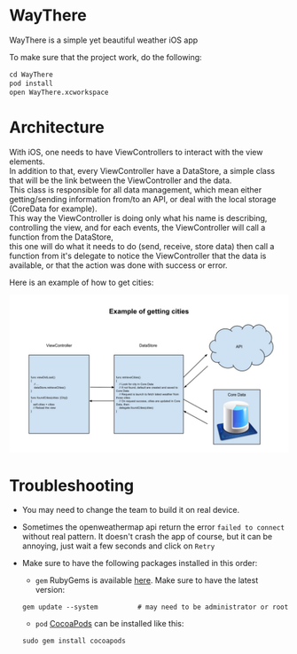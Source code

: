 # WayThere
WayThere is a simple yet beautiful weather iOS app

To make sure that the project work, do the following:

```shell
cd WayThere
pod install
open WayThere.xcworkspace
```

Architecture
==========

With iOS, one needs to have ViewControllers to interact with the view elements.  
In addition to that, every ViewController have a DataStore, a simple class that will be the link between the ViewController and the data.  
This class is responsible for all data management, which mean either getting/sending information from/to an API, or deal with the local storage (CoreData for example).  
This way the ViewController is doing only what his name is describing, controlling the view, and for each events, the ViewController will call a function from the DataStore,  
this one will do what it needs to do (send, receive, store data) then call a function from it's delegate to notice the ViewController that the data is available, or that the action was done with success or error.  

Here is an example of how to get cities:

![Example get](images/archi_get.jpg)

Troubleshooting
==========

- You may need to change the team to build it on real device.
- Sometimes the openweathermap api return the error `failed to connect` without real pattern. It doesn't crash the app of course, but it can be annoying, just wait a few seconds and click on `Retry`

- Make sure to have the following packages installed in this order:

    * `gem` RubyGems is available [here](https://rubygems.org/pages/download). Make sure to have the latest version:
    ```shell
    gem update --system          # may need to be administrator or root
    ```
    * `pod` [CocoaPods](https://cocoapods.org/) can be installed like this:
    ```shell
    sudo gem install cocoapods
    ```
